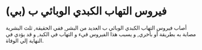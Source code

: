 # فيروس التهاب الكبدي الوبائي ب (بي)

أصاب فيروس التهاب الكبدي الوبائي ب العديد من البشر, ففي الحقيقة, ثلث البشرية
مصابة به بطريقة أو بأخري, و يسبب هذا الفيروس قيء و التهاب في الكبد, و قد يؤدي في
النهاية إلي الوفاة.
